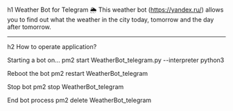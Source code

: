 h1 Weather Bot for Telegram 🌦
This weather bot (https://yandex.ru/) allows you to find out what the weather in the city today, tomorrow and the day after tomorrow. 

___

h2 How to operate application? 

Starting a bot on…
pm2 start WeatherBot_telegram.py --interpreter python3

Reboot the bot
pm2 restart WeatherBot_telegram

Stop bot
pm2 stop WeatherBot_telegram

End bot process
pm2 delete WeatherBot_telegram


